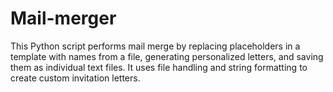 # Mail-merger
This Python script performs mail merge by replacing placeholders in a template with names from a file, generating personalized letters, and saving them as individual text files. It uses file handling and string formatting to create custom invitation letters.
